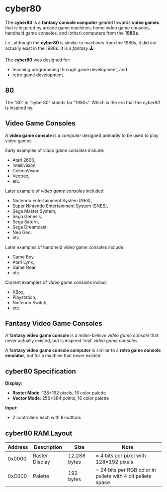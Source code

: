 # cyber80

The **cyber80** is a **fantasy console computer** geared towards **video games** that is inspired by arcade game machines, home video game consoles, handheld game consoles, and (other) computers from the **1980s**.

I.e., although the **cyber80** is similar to machines from the 1980s, it did _not_ actually exist in the 1980s.
It is a _fantasy_ 🕹️

The **cyber80** was designed for:
* teaching programming through game development, and
* retro game development.

## 80

The “80” in “cyber80” stands for “1980s”.
Which is the era that the _cyber80_ is inspired by.

## Video Game Consoles

A **video game console** is a _computer_ designed primarily to be used to play video games.

Early examples of _video game consoles_ include:
* Atari 2600,
* Intellivision,
* ColecoVision,
* Vectrex,
* etc.

Later example of _video game consoles_ included:
* Nintendo Entertainment System (NES),
* Super Nintendo Entertainment System (SNES),
* Sega Master System,
* Sega Genesis,
* Sega Saturn,
* Sega Dreamcast,
* Neo Geo,
* etc.

Later examples of handheld video game consoles include:
* Game Boy,
* Atari Lynx,
* Game Gear,
* etc.

Current examples of _video game consoles_ includ:
* XBox,
* Playstation,
* Nintendo Switch,
* etc.

## Fantasy Video Game Consoles

A **fantasy video game console** is a _make-believe_ _video game console_ that never actually existed,
but is inspired ‘real’ _video game consoles_.

A **fantasy video game console computer** is similar to a **retro game console emulator**, but for a machine that never existed.

## cyber80 Specification

**Display**:
* **Raster Mode**: 128×192 pixels, 16 color palette
* **Vector Mode**: 256×384 points, 16 color palette

**Input**:
* 2 controllers each with 8-buttons

## cyber80 RAM Layout

| Address | Description    | Size         | Note                                                        | 
|---------|----------------|--------------|-------------------------------------------------------------|
| 0x0000  | Raster Display | 12,288 bytes | = 4 bits per pixel with 128×192 pixels                      |
| 0xC000  | Palette        | 192 bytes    | = 24 bits per RGB color in pallete with 4 bit pallete space |
